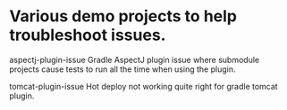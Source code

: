 Various demo projects to help troubleshoot issues.
===================

aspectj-plugin-issue 		Gradle AspectJ plugin issue where submodule projects cause tests to run all the time when using the plugin.

tomcat-plugin-issue			Hot deploy not working quite right for gradle tomcat plugin.